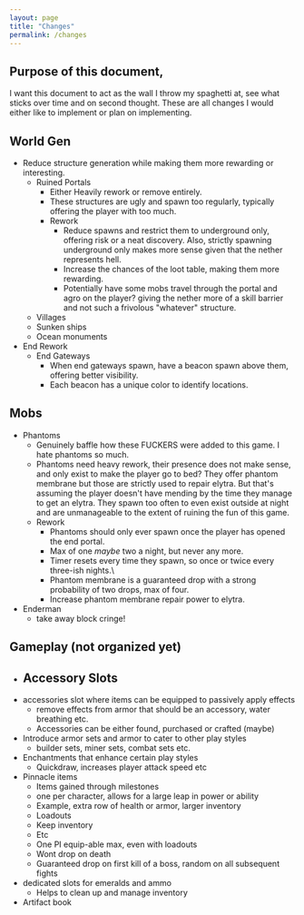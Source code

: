 ```yaml
---
layout: page
title: "Changes"
permalink: /changes
---
```


## Purpose of this document,
I want this document to act as the wall I throw my spaghetti at, see what sticks over time and on second thought. These are all changes I would either like to implement or plan on implementing.

## World Gen
- Reduce structure generation while making them more rewarding or interesting.
    - Ruined Portals
	    - Either Heavily rework or remove entirely.
		- These structures are ugly and spawn too regularly, typically offering the player with too much.
		- Rework
			- Reduce spawns and restrict them to underground only, offering risk or a neat discovery. Also, strictly spawning underground only makes more sense given that the nether represents hell.
			- Increase the chances of the loot table, making them more rewarding.
			- Potentially have some mobs travel through the portal and agro on the player? giving the nether more of a skill barrier and not such a frivolous "whatever" structure.
	- Villages
	- Sunken ships
	- Ocean monuments
- End Rework
	- End Gateways
		- When end gateways spawn, have a beacon spawn above them, offering better visibility.
		- Each beacon has a unique color to identify locations. 

## Mobs
- Phantoms
	- Genuinely baffle how these FUCKERS were added to this game. I hate phantoms so much.
	- Phantoms need heavy rework, their presence does not make sense, and only exist to make the player go to bed? They offer phantom membrane but those are strictly used to repair elytra. But that's assuming the player doesn't have mending by the time they manage to get an elytra. They spawn too often to even exist outside at night and are unmanageable to the extent of ruining the fun of this game.
	- Rework
		- Phantoms should only ever spawn once the player has opened the end portal.
		- Max of one *maybe* two a night, but never any more.
		- Timer resets every time they spawn, so once or twice every three-ish nights.\
		- Phantom membrane is a guaranteed drop with a strong probability of two drops, max of four.
		- Increase phantom membrane repair power to elytra.
- Enderman
	- take away block cringe!

## Gameplay (not organized yet)
- Accessory Slots
	- 
- accessories slot where items can be equipped to passively apply effects
	- remove effects from armor that should be an accessory, water breathing etc.
	- Accessories can be either found, purchased or crafted (maybe)
- Introduce armor sets and armor to cater to other play styles
	- builder sets, miner sets, combat sets etc.
- Enchantments that enhance certain play styles
	- Quickdraw, increases player attack speed etc
- Pinnacle items
	- Items gained through milestones
	- one per character, allows for a large leap in power or ability
	- Example, extra row of health or armor, larger inventory
	- Loadouts
	- Keep inventory
	- Etc
	- One PI equip-able max, even with loadouts
	- Wont drop on death
	- Guaranteed drop on first kill of a boss, random on all subsequent fights
- dedicated slots for emeralds and ammo
	- Helps to clean up and manage inventory
- Artifact book